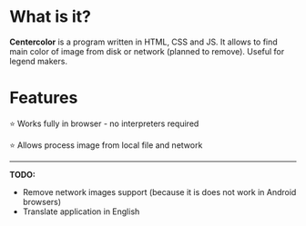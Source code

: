 # What is it?
**Centercolor** is a program written in HTML, CSS and JS. It allows to find main color of image from disk or network (planned to remove). Useful for legend makers.

# Features
⭐ Works fully in browser - no interpreters required

⭐ Allows process image from local file and network

---

**TODO:**
* Remove network images support (because it is does not work in Android browsers)
* Translate application in English
